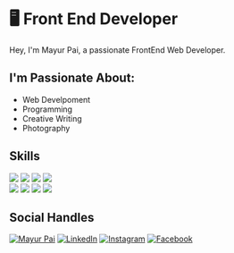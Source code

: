 # 🖥 Front End Developer

Hey, I'm Mayur Pai, a passionate FrontEnd Web Developer.

## I'm Passionate About:

- Web Develpoment
- Programming
- Creative Writing
- Photography

## Skills

<img src="https://img.shields.io/badge/HTML5-ff7851" /> <img src="https://img.shields.io/badge/CSS3-44b2fb" /> <img src="https://img.shields.io/badge/JavaScript -ffc742" /> <img src="https://img.shields.io/badge/Bootstrap -563d7c" /> <br>
<img src="https://img.shields.io/badge/JAVA -FF0000" /> <img src="https://img.shields.io/badge/-C%20Programming-orange" /> <img src="https://img.shields.io/badge/-Python-yellowgreen" /> <img src="https://img.shields.io/badge/-C%2B%2B-blue" /> 

## Social Handles

<a href="https://mayurpai.github.io/"><img src="https://img.shields.io/badge/-My%20Portfolio-Black" alt="Mayur Pai" /></a>
<a href="https://www.linkedin.com/in/mayur-pai5/"><img src="https://img.shields.io/badge/LinkedIn-%230077B5.svg?&style=flat-square&logo=linkedin&logoColor=white" alt="LinkedIn"></a>
<a href="https://www.instagram.com/unmatched._.soul/"><img src="https://img.shields.io/badge/Instagram-%23E4405F.svg?&style=flat-square&logo=instagram&logoColor=white" alt="Instagram"></a>
<a href="https://www.facebook.com/profile.php?id=100010154376824"><img src="https://img.shields.io/badge/Facebook-%231877F2.svg?&style=flat-square&logo=facebook&logoColor=white" alt="Facebook"></a>

